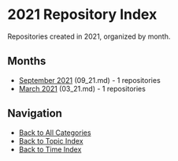 # 2021 Repository Index

Repositories created in 2021, organized by month.

## Months

- [September 2021](./09_21.md) (09_21.md) - 1 repositories
- [March 2021](./03_21.md) (03_21.md) - 1 repositories


## Navigation

- [Back to All Categories](../all-categories.md)
- [Back to Topic Index](../by-topic/)
- [Back to Time Index](./)
